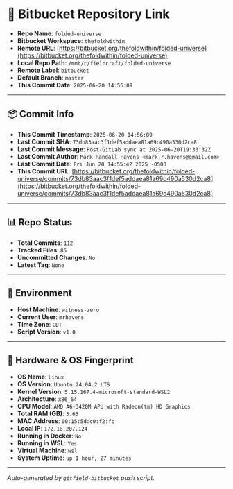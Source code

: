 # 🔗 Bitbucket Repository Link

- **Repo Name**: `folded-universe`
- **Bitbucket Workspace**: `thefoldwithin`
- **Remote URL**: [https://bitbucket.org/thefoldwithin/folded-universe](https://bitbucket.org/thefoldwithin/folded-universe)
- **Local Repo Path**: `/mnt/c/fieldcraft/folded-universe`
- **Remote Label**: `bitbucket`
- **Default Branch**: `master`
- **This Commit Date**: `2025-06-20 14:56:09`

---

## 📦 Commit Info

- **This Commit Timestamp**: `2025-06-20 14:56:09`
- **Last Commit SHA**: `73db83aac3f1def5addaea81a69c490a530d2ca8`
- **Last Commit Message**: `Post-GitLab sync at 2025-06-20T19:33:32Z`
- **Last Commit Author**: `Mark Randall Havens <mark.r.havens@gmail.com>`
- **Last Commit Date**: `Fri Jun 20 14:55:42 2025 -0500`
- **This Commit URL**: [https://bitbucket.org/thefoldwithin/folded-universe/commits/73db83aac3f1def5addaea81a69c490a530d2ca8](https://bitbucket.org/thefoldwithin/folded-universe/commits/73db83aac3f1def5addaea81a69c490a530d2ca8)

---

## 📊 Repo Status

- **Total Commits**: `112`
- **Tracked Files**: `85`
- **Uncommitted Changes**: `No`
- **Latest Tag**: `None`

---

## 🧭 Environment

- **Host Machine**: `witness-zero`
- **Current User**: `mrhavens`
- **Time Zone**: `CDT`
- **Script Version**: `v1.0`

---

## 🧬 Hardware & OS Fingerprint

- **OS Name**: `Linux`
- **OS Version**: `Ubuntu 24.04.2 LTS`
- **Kernel Version**: `5.15.167.4-microsoft-standard-WSL2`
- **Architecture**: `x86_64`
- **CPU Model**: `AMD A6-3420M APU with Radeon(tm) HD Graphics`
- **Total RAM (GB)**: `3.63`
- **MAC Address**: `00:15:5d:c0:f2:fc`
- **Local IP**: `172.18.207.124`
- **Running in Docker**: `No`
- **Running in WSL**: `Yes`
- **Virtual Machine**: `wsl`
- **System Uptime**: `up 1 hour, 27 minutes`

---

_Auto-generated by `gitfield-bitbucket` push script._
